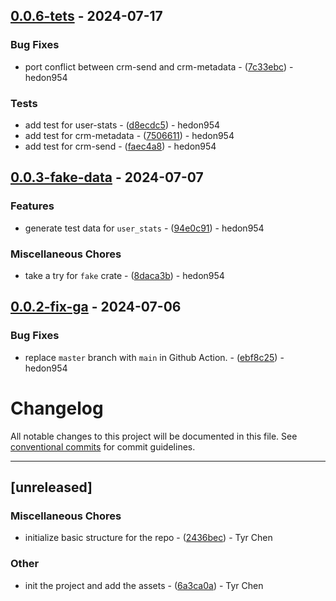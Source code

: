 ## [0.0.6-tets](https://github.com/hedon-rust-road/crm/compare/v0.0.5-send..v0.0.6-tets) - 2024-07-17

### Bug Fixes

- port conflict between crm-send and crm-metadata - ([7c33ebc](https://github.com/hedon-rust-road/crm/commit/7c33ebc43d6472b2f6c100e0e0c8315daf972bca)) - hedon954

### Tests

- add test for user-stats - ([d8ecdc5](https://github.com/hedon-rust-road/crm/commit/d8ecdc524a4ee2564a611cd45899e4a30d8fc164)) - hedon954
- add test for crm-metadata - ([7506611](https://github.com/hedon-rust-road/crm/commit/750661186a5c90744f6b73872c81a79cf028b7b2)) - hedon954
- add test for crm-send - ([faec4a8](https://github.com/hedon-rust-road/crm/commit/faec4a8461acee88643ce0a0d2e7c24db8054c62)) - hedon954

<!-- generated by git-cliff -->
## [0.0.3-fake-data](https://github.com/hedon-rust-road/crm/compare/v0.0.2-fix-ga..v0.0.3-fake-data) - 2024-07-07

### Features

- generate test data for `user_stats` - ([94e0c91](https://github.com/hedon-rust-road/crm/commit/94e0c91fab9c193aab6232d6ffd49e27d8c03ca5)) - hedon954

### Miscellaneous Chores

- take a try for `fake` crate - ([8daca3b](https://github.com/hedon-rust-road/crm/commit/8daca3be968d80500bf5ceba10a00dc994964769)) - hedon954

<!-- generated by git-cliff -->
## [0.0.2-fix-ga](https://github.com/hedon-rust-road/crm/compare/v0.0.1-prost-tonic..v0.0.2-fix-ga) - 2024-07-06

### Bug Fixes

- replace `master` branch with `main` in Github Action. - ([ebf8c25](https://github.com/hedon-rust-road/crm/commit/ebf8c25e1665be1141b24e711512683e06b61bc6)) - hedon954

<!-- generated by git-cliff -->
# Changelog

All notable changes to this project will be documented in this file. See [conventional commits](https://www.conventionalcommits.org/) for commit guidelines.

---
## [unreleased]

### Miscellaneous Chores

- initialize basic structure for the repo - ([2436bec](https://github.com/tyrchen/qdrant-lib/commit/2436bec4a02caac64f6c1f97ca79b6ce745b4f53)) - Tyr Chen

### Other

- init the project and add the assets - ([6a3ca0a](https://github.com/tyrchen/qdrant-lib/commit/6a3ca0a900451c55969cc8dec20afb5351d86599)) - Tyr Chen

<!-- generated by git-cliff -->
